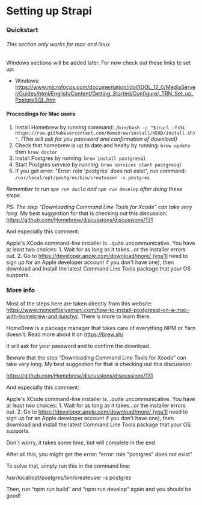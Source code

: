 # Setting up Strapi

### Quickstart

###### This section only works for mac and linux

Windows sections will be added later. For now check out these links to set up:

- Windows: https://www.microfocus.com/documentation/idol/IDOL_12_0/MediaServer/Guides/html/English/Content/Getting_Started/Configure/_TRN_Set_up_PostgreSQL.htm

#### Proceedings for Mac users

1. Install Homebrew by running command: `/bin/bash -c "$(curl -fsSL https://raw.githubusercontent.com/Homebrew/install/HEAD/install.sh)"`. _(This will ask for you password and confirmation of download)_
1. Check that homebrew is up to date and healty by running: `brew update` then `brew doctor`
1. Install Postgres by running: `brew install postgresql`
1. Start Postgres service by running: `brew services start postgresql`
1. If you get error: "Error: role 'postgres' does not exist", run command: `/usr/local/opt/postgres/bin/createuser -s postgres`

_Remember to run `npm run build` and `npm run develop` after doing these steps._

_PS: The step “Downloading Command Line Tools for Xcode” can take very long._
My best suggestion for that is checking out this discussion: https://github.com/Homebrew/discussions/discussions/131

And especially this comment:

Apple's XCode command-line installer is...quite uncommunicative. You have at least two choices: 1. Wait for as long as it takes...or the installer errors out. 2. Go to https://developer.apple.com/download/more/ (you'll need to sign up for an Apple developer account if you don't have one), then download and install the latest Command Line Tools package that your OS supports.

### More info

Most of the steps here are taken directly from this website: https://www.moncefbelyamani.com/how-to-install-postgresql-on-a-mac-with-homebrew-and-lunchy/. There is more to learn there.

HomeBrew is a package manager that takes care of everything NPM or Yarn doesn´t. Read more about it on https://brew.sh/

It will ask for your password and to confirm the download.

Beware that the step “Downloading Command Line Tools for Xcode” can take very long. My best suggestion for that is checking out this discussion:

https://github.com/Homebrew/discussions/discussions/131

And especially this comment:

Apple's XCode command-line installer is...quite uncommunicative. You have at least two choices: 1. Wait for as long as it takes...or the installer errors out. 2. Go to https://developer.apple.com/download/more/ (you'll need to sign up for an Apple developer account if you don't have one), then download and install the latest Command Line Tools package that your OS supports.

Don´t worry, it takes some time, but will complete in the end.

After all this, you might get the error: “error: role "postgres" does not exist”

To solve that, simply run this in the command line:

/usr/local/opt/postgres/bin/createuser -s postgres

Then, run “npm run build” and “npm run develop” again and you should be good!
